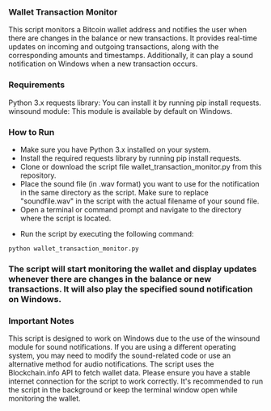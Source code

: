 ### Wallet Transaction Monitor
This script monitors a Bitcoin wallet address and notifies the user when there are changes in the balance or new transactions. It provides real-time updates on incoming and outgoing transactions, along with the corresponding amounts and timestamps. Additionally, it can play a sound notification on Windows when a new transaction occurs.

### Requirements
Python 3.x
requests library: You can install it by running pip install requests.
winsound module: This module is available by default on Windows.


### How to Run
* Make sure you have Python 3.x installed on your system.
* Install the required requests library by running pip install requests.
* Clone or download the script file wallet_transaction_monitor.py from this repository.
* Place the sound file (in .wav format) you want to use for the notification in the same directory as the script. Make sure to replace "soundfile.wav" in the script with the actual filename of your sound file.
* Open a terminal or command prompt and navigate to the directory where the script is located.

- Run the script by executing the following command:
``` shell
python wallet_transaction_monitor.py
```

### The script will start monitoring the wallet and display updates whenever there are changes in the balance or new transactions. It will also play the specified sound notification on Windows.

### Important Notes
This script is designed to work on Windows due to the use of the winsound module for sound notifications. If you are using a different operating system, you may need to modify the sound-related code or use an alternative method for audio notifications.
The script uses the Blockchain.info API to fetch wallet data. Please ensure you have a stable internet connection for the script to work correctly.
It's recommended to run the script in the background or keep the terminal window open while monitoring the wallet.
